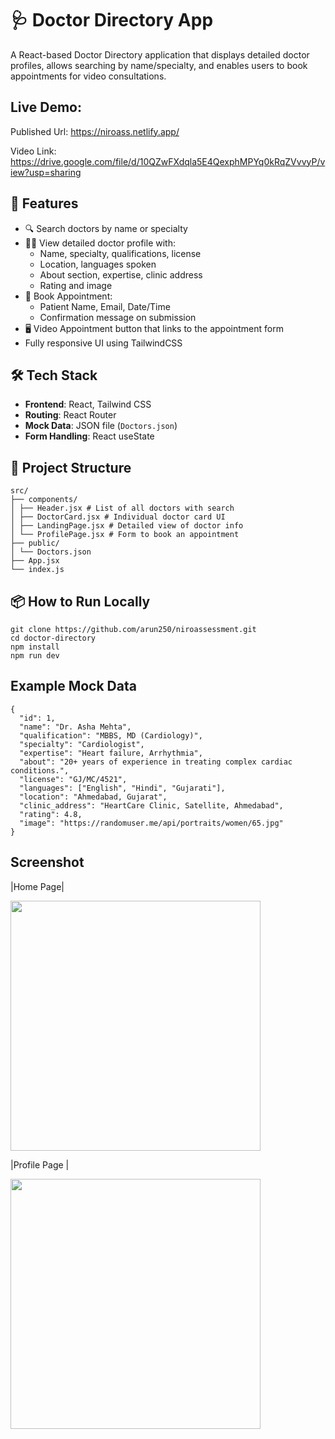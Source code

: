 # 🩺 Doctor Directory App

A React-based Doctor Directory application that displays detailed doctor profiles, allows searching by name/specialty, and enables users to book appointments for video consultations.

## Live Demo:  

Published Url: https://niroass.netlify.app/

Video Link: https://drive.google.com/file/d/10QZwFXdqla5E4QexphMPYq0kRqZVvvyP/view?usp=sharing


## 🚀 Features

- 🔍 Search doctors by name or specialty
- 🧑‍⚕️ View detailed doctor profile with:
  - Name, specialty, qualifications, license
  - Location, languages spoken
  - About section, expertise, clinic address
  - Rating and image
- 📅 Book Appointment:
  - Patient Name, Email, Date/Time
  - Confirmation message on submission
- 🖥️ Video Appointment button that links to the appointment form
- Fully responsive UI using TailwindCSS

## 🛠️ Tech Stack

- **Frontend**: React, Tailwind CSS
- **Routing**: React Router
- **Mock Data**: JSON file (`Doctors.json`)
- **Form Handling**: React useState

## 📁 Project Structure

    src/
    ├── components/
    │ ├── Header.jsx # List of all doctors with search
    │ ├── DoctorCard.jsx # Individual doctor card UI
    │ ├── LandingPage.jsx # Detailed view of doctor info
    │ └── ProfilePage.jsx # Form to book an appointment
    ├── public/
    │ └── Doctors.json
    ├── App.jsx
    └── index.js



## 📦 How to Run Locally

    git clone https://github.com/arun250/niroassessment.git
    cd doctor-directory
    npm install
    npm run dev
##    Example Mock Data
    {
      "id": 1,
      "name": "Dr. Asha Mehta",
      "qualification": "MBBS, MD (Cardiology)",
      "specialty": "Cardiologist",
      "expertise": "Heart failure, Arrhythmia",
      "about": "20+ years of experience in treating complex cardiac conditions.",
      "license": "GJ/MC/4521",
      "languages": ["English", "Hindi", "Gujarati"],
      "location": "Ahmedabad, Gujarat",
      "clinic_address": "HeartCare Clinic, Satellite, Ahmedabad",
      "rating": 4.8,
      "image": "https://randomuser.me/api/portraits/women/65.jpg"
    }
## Screenshot

|Home Page|

<img src="https://res.cloudinary.com/diejm0elz/image/upload/v1754272996/Bildschirmfoto_2025-08-04_um_07.31.31_rsscij.png" width= "400">

|Profile Page |

<img src="https://res.cloudinary.com/diejm0elz/image/upload/v1754272995/Bildschirmfoto_2025-08-04_um_07.31.59_j6deik.png" width= "400">
